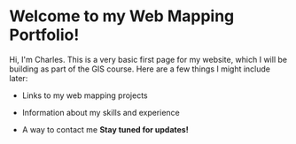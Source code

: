 # Welcome to my Web Mapping Portfolio!
Hi, I'm Charles.
This is a very basic first page for my website, which I will be building as part of the GIS course.
Here are a few things I might include later:
* Links to my web mapping projects
* Information about my skills and experience
* A way to contact me
**Stay tuned for updates!**

  <!-- Add script to the <head> of your page to load the embeddable map component -->
<script type="module" src="https://js.arcgis.com/embeddable-components/4.32/arcgis-embeddable-components.esm.js"></script>
<!-- Add custom element to <body> of your page -->
 <arcgis-embedded-map style="height:600px;width:700px;" item-id="abdeba1fb1ff4e56b5e72c1cb1cbc062" theme="dark" heading-enabled legend-enabled portal-url="https://sdsugeo.maps.arcgis.com" ></arcgis-embedded-map>
